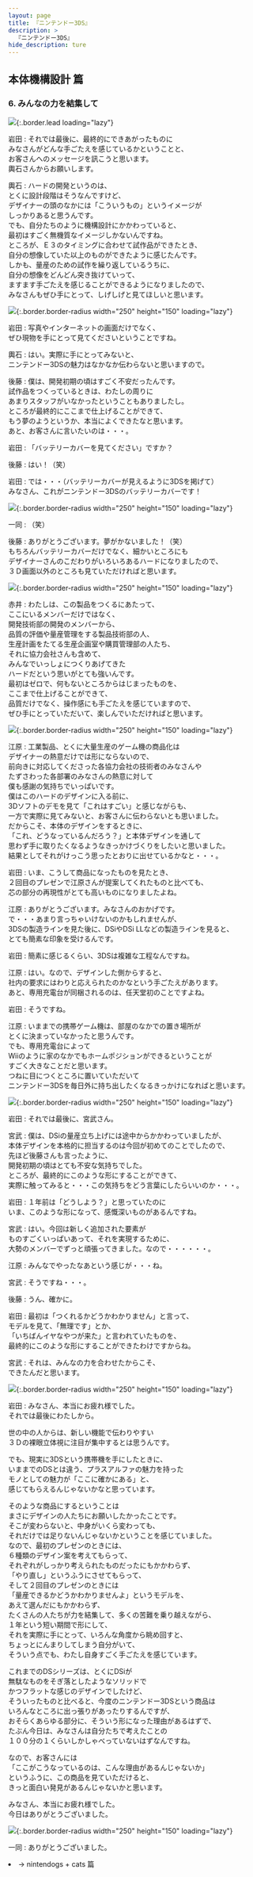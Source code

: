 ```yaml
---
layout: page
title: 『ニンテンドー3DS』
description: >
  『ニンテンドー3DS』
hide_description: ture
---
```


## 本体機構設計 篇

### 6. みんなの力を結集して

![](/interviews/jp/3ds/hardware/vol3/img/mainvisual6.jpg){:.border.lead loading="lazy"}

岩田
: それでは最後に、最終的にできあがったものに<br>みなさんがどんな手ごたえを感じているかということと、<br>お客さんへのメッセージを訊こうと思います。<br>輿石さんからお願いします。

輿石
: ハードの開発というのは、<br>とくに設計段階はそうなんですけど、<br>デザイナーの頭のなかには「こういうもの」というイメージが<br>しっかりあると思うんです。<br>でも、自分たちのように機構設計にかかわっていると、<br>最初はすごく無機質なイメージしかないんですね。<br>ところが、Ｅ３のタイミングに合わせて試作品ができたとき、<br>自分の想像していた以上のものができたように感じたんです。<br>しかも、量産のための試作を繰り返しているうちに、<br>自分の想像をどんどん突き抜けていって、<br>ますます手ごたえを感じることができるようになりましたので、<br>みなさんもぜひ手にとって、しげしげと見てほしいと思います。

![](/interviews/jp/3ds/hardware/vol3/img/photo22.jpg){:.border.border-radius width="250" height="150"  loading="lazy"}

岩田
: 写真やインターネットの画面だけでなく、<br>ぜひ現物を手にとって見てくださいということですね。

輿石
: はい。実際に手にとってみないと、<br>ニンテンドー3DSの魅力はなかなか伝わらないと思いますので。

後藤
: 僕は、開発初期の頃はすごく不安だったんです。<br>試作品をつくっているときは、わたしの周りに<br>あまりスタッフがいなかったということもありましたし。<br>ところが最終的にここまで仕上げることができて、<br>もう夢のようというか、本当によくできたなと思います。<br>あと、お客さんに言いたいのは・・・。

岩田
: 「バッテリーカバーを見てください」ですか？

後藤
: はい！（笑）

岩田
: では・・・（バッテリーカバーが見えるように3DSを掲げて）<br>みなさん、これがニンテンドー3DSのバッテリーカバーです！

![](/interviews/jp/3ds/hardware/vol3/img/photo23.jpg){:.border.border-radius width="250" height="150"  loading="lazy"}

一同
: （笑）

後藤
: ありがとうございます。夢がかないました！（笑）<br>もちろんバッテリーカバーだけでなく、細かいところにも<br>デザイナーさんのこだわりがいろいろあるハードになりましたので、<br>３Ｄ画面以外のところも見ていただければと思います。

![](/interviews/jp/3ds/hardware/vol3/img/photo24.jpg){:.border.border-radius width="250" height="150"  loading="lazy"}

赤井
: わたしは、この製品をつくるにあたって、<br>ここにいるメンバーだけではなく、<br>開発技術部の開発のメンバーから、<br>品質の評価や量産管理をする製品技術部の人、<br>生産計画をたてる生産企画室や購買管理部の人たち、<br>それに協力会社さんも含めて、<br>みんなでいっしょにつくりあげてきた<br>ハードだという思いがとても強いんです。<br>最初はゼロで、何もないところからはじまったものを、<br>ここまで仕上げることができて、<br>品質だけでなく、操作感にも手ごたえを感じていますので、<br>ぜひ手にとっていただいて、楽しんでいただければと思います。

![](/interviews/jp/3ds/hardware/vol3/img/photo25.jpg){:.border.border-radius width="250" height="150"  loading="lazy"}

江原
: 工業製品、とくに大量生産のゲーム機の商品化は<br>デザイナーの熱意だけでは形にならないので、<br>前向きに対応してくださった各協力会社の技術者のみなさんや<br>たずさわった各部署のみなさんの熱意に対して<br>僕も感謝の気持ちでいっぱいです。<br>僕はこのハードのデザインに入る前に、<br>3Dソフトのデモを見て「これはすごい」と感じながらも、<br>一方で実際に見てみないと、お客さんに伝わらないとも思いました。<br>だからこそ、本体のデザインをするときに、<br>「これ、どうなっているんだろう？」と本体デザインを通して<br>思わず手に取りたくなるようなきっかけづくりをしたいと思いました。<br>結果としてそれがけっこう思ったとおりに出せているかなと・・・。

岩田
: いま、こうして商品になったものを見たとき、<br>２回目のプレゼンで江原さんが提案してくれたものと比べても、<br>芯の部分の再現性がとても高いものになりましたよね。

江原
: ありがとうございます。みなさんのおかげです。<br>で・・・あまり言っちゃいけないのかもしれませんが、<br>3DSの製造ラインを見た後に、DSiやDSi LLなどの製造ラインを見ると、<br>とても簡素な印象を受けるんです。

岩田
: 簡素に感じるくらい、3DSは複雑な工程なんですね。

江原
: はい。なので、デザインした側からすると、<br>社内の要求にはわりと応えられたのかなという手ごたえがあります。<br>あと、専用充電台が同梱されるのは、任天堂初のことですよね。

岩田
: そうですね。

江原
: いままでの携帯ゲーム機は、部屋のなかでの置き場所が<br>とくに決まっていなかったと思うんです。<br>でも、専用充電台によって<br>Wiiのように家のなかでもホームポジションができるということが<br>すごく大きなことだと思います。<br>つねに目につくところに置いていただいて<br>ニンテンドー3DSを毎日外に持ち出したくなるきっかけになればと思います。

![](/interviews/jp/3ds/hardware/vol3/img/photo26.jpg){:.border.border-radius width="250" height="150"  loading="lazy"}

岩田
: それでは最後に、宮武さん。

宮武
: 僕は、DSiの量産立ち上げには途中からかかわっていましたが、<br>本体デザインを本格的に担当するのは今回が初めてのことでしたので、<br>先ほど後藤さんも言ったように、<br>開発初期の頃はとても不安な気持ちでした。<br>ところが、最終的にこのような形にすることができて、<br>実際に触ってみると・・・この気持ちをどう言葉にしたらいいのか・・・。

岩田
: １年前は「どうしよう？」と思っていたのに<br>いま、このような形になって、感慨深いものがあるんですね。

宮武
: はい。今回は新しく追加された要素が<br>ものすごくいっぱいあって、それを実現するために、<br>大勢のメンバーでずっと頑張ってきました。なので・・・・・・。

江原
: みんなでやったなあという感じが・・・ね。

宮武
: そうですね・・・。

後藤
: うん、確かに。

岩田
: 最初は「つくれるかどうかわかりません」と言って、<br>モデルを見て、「無理です」とか、<br>「いちばんイヤなやつが来た」と言われていたものを、<br>最終的にこのような形にすることができたわけですからね。

宮武
: それは、みんなの力を合わせたからこそ、<br>できたんだと思います。

![](/interviews/jp/3ds/hardware/vol3/img/photo27.jpg){:.border.border-radius width="250" height="150"  loading="lazy"}

岩田
: みなさん、本当にお疲れ様でした。<br>それでは最後にわたしから。

世の中の人からは、新しい機能で伝わりやすい<br>３Ｄの裸眼立体視に注目が集中するとは思うんです。

でも、現実に3DSという携帯機を手にしたときに、<br>いままでのDSとは違う、プラスアルファの魅力を持った<br>モノとしての魅力が「ここに確かにある」と、<br>感じてもらえるんじゃないかなと思っています。

そのような商品にするということは<br>まさにデザインの人たちにお願いしたかったことです。<br>そこが変わらないと、中身がいくら変わっても、<br>それだけでは足りないんじゃないかということを感じていました。<br>なので、最初のプレゼンのときには、<br>６種類のデザイン案を考えてもらって、<br>それぞれがしっかり考えられたものだったにもかかわらず、<br>「やり直し」というふうにさせてもらって、<br>そして２回目のプレゼンのときには<br>「量産できるかどうかわかりませんよ」というモデルを、<br>あえて選んだにもかかわらず、<br>たくさんの人たちが力を結集して、多くの苦難を乗り越えながら、<br>１年という短い期間で形にして、<br>それを実際に手にとって、いろんな角度から眺め回すと、<br>ちょっとにんまりしてしまう自分がいて、<br>そういう点でも、わたし自身すごく手ごたえを感じています。

これまでのDSシリーズは、とくにDSiが<br>無駄なものをそぎ落としたようなソリッドで<br>かつフラットな感じのデザインでしたけど、<br>そういったものと比べると、今度のニンテンドー3DSという商品は<br>いろんなところに出っ張りがあったりするんですが、<br>おそらくあらゆる部分に、そういう形になった理由があるはずで、<br>たぶん今日は、みなさんは自分たちで考えたことの<br>１００分の１くらいしかしゃべっていないはずなんですね。

なので、お客さんには<br>「ここがこうなっているのは、こんな理由があるんじゃないか」<br>というふうに、この商品を見ていただけると、<br>きっと面白い発見があるんじゃないかと思います。

みなさん、本当にお疲れ様でした。<br>今日はありがとうございました。

![](/interviews/jp/3ds/hardware/vol3/img/photo28.jpg){:.border.border-radius width="250" height="150"  loading="lazy"}

一同
: ありがとうございました。

<li class="pagination-next"><span>→ nintendogs + cats 篇

